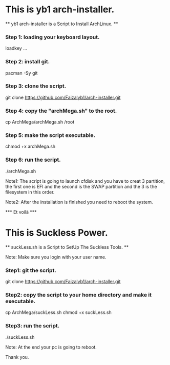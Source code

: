 # This is yb1 arch-installer.
** yb1 arch-installer is a Script to Install ArchLinux. **
### Step 1: loading your keyboard layout.

loadkey ...

### Step 2: install git.

pacman -Sy git

### Step 3: clone the script.

git clone https://github.com/Faizalyb1/arch-installer.git

### Step 4: copy the "archMega.sh" to the root.

cp ArchMega/archMega.sh /root

### Step 5: make the script executable.

chmod +x archMega.sh

### Step 6: run the script.

./archMega.sh

Note1: The script is going to launch cfdisk and you have to creat 3 partition, the first one is EFI and the second is the SWAP partition and the 3 is the filesystem in this order.

Note2: After the installation is finished you need to reboot the system.

*** Et voilà ***

# This is Suckless Power.
** suckLess.sh is a Script to SetUp The Suckless Tools. **

Note: Make sure you login with your user name.
### Step1: git the script.
git clone https://github.com/Faizalyb1/arch-installer.git

### Step2: copy the script to your home directory and make it executable.
cp ArchMega/suckLess.sh
chmod +x suckLess.sh

### Step3: run the script.
./suckLess.sh

Note: At the end your pc is going to reboot.

Thank you.
